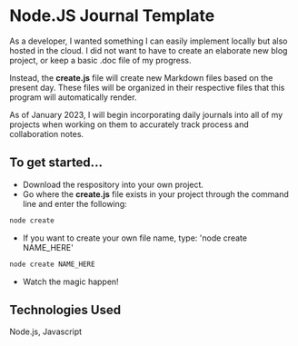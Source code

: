 # Node.JS Journal Template

As a developer, I wanted something I can easily implement locally but also hosted in the cloud. I did not want to have to create an elaborate new blog project, or keep a basic .doc file of my progress.

Instead, the <b>create.js</b> file will create new Markdown files based on the present day. These files will be organized in their respective files that this program will automatically render.

As of January 2023, I will begin incorporating daily journals into all of my projects when working on them to accurately track process and collaboration notes.

## To get started...
- Download the respository into your own project.
- Go where the <b>create.js</b> file exists in your project through the command line and enter the following:

```sh
node create
```

- If you want to create your own file name, type: 'node create NAME_HERE'

```sh
node create NAME_HERE
```

- Watch the magic happen! 

## Technologies Used

Node.js, Javascript
